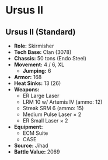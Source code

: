 # Ursus II
## Ursus II (Standard)
- **Role:** Skirmisher
- **Tech Base:** Clan (3078)
- **Chassis:** 50 tons (Endo Steel)
- **Movement:** 4 / 6, XL
  - **Jumping:** 6
- **Armor:** 168
- **Heat Sinks:** 13 (26)
- **Weapons:**
  - ER Large Laser
  - LRM 10 w/ Artemis IV (ammo: 12)
  - Streak SRM 6 (ammo: 15)
  - Medium Pulse Laser × 2
  - ER Small Laser × 2
- **Equipment:**
  - ECM Suite
  - CASE
- **Source:** Jihad
- **Battle Value:** 2069

